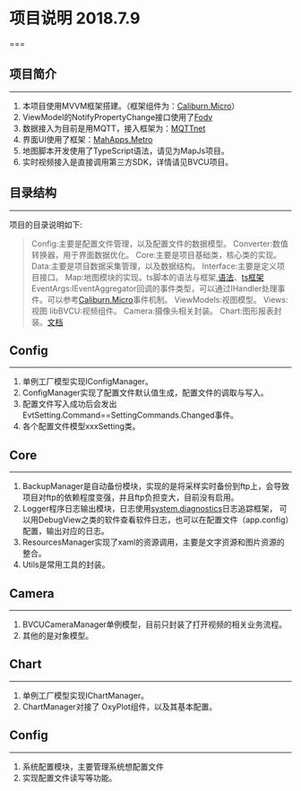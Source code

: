 ﻿# 项目说明 2018.7.9
===
## 项目简介
--------
1. 本项目使用MVVM框架搭建。（框架组件为：[Caliburn.Micro](https://caliburnmicro.com/documentation)）
2. ViewModel的NotifyPropertyChange接口使用了[Fody](https://github.com/Fody/PropertyChanged)
3. 数据接入为目前是用MQTT，接入框架为：[MQTTnet](https://github.com/chkr1011/MQTTnet)
4. 界面UI使用了框架：[MahApps.Metro](https://github.com/MahApps/MahApps.Metro)
5. 地图脚本开发使用了TypeScript语法，请见为MapJs项目。
6. 实时视频接入是直接调用第三方SDK，详情请见BVCU项目。

## 目录结构
--------
项目的目录说明如下:
>Config:主要是配置文件管理，以及配置文件的数据模型。
>Converter:数值转换器，用于界面数据优化。
>Core:主要是项目基础类，核心类的实现。
>Data:主要是项目数据采集管理，以及数据结构。
>Interface:主要是定义项目接口。
>Map:地图模块的实现。ts脚本的语法与框架,[语法](https://github.com/Microsoft/TypeScript/blob/master/doc/spec.md)、[ts框架](https://www.webpackjs.com/guides/typescript/)
>EventArgs:IEventAggregator回调的事件类型，可以通过IHandler<T>处理事件。可以参考[Caliburn.Micro](https://caliburnmicro.com/documentation)事件机制。
>ViewModels:视图模型。
>Views:视图
>libBVCU:视频组件。
>Camera:摄像头相关封装。
>Chart:图形报表封装。[文档](http://oxyplot.org/)

## Config
--------
1. 单例工厂模型实现IConfigManager。
2. ConfigManager实现了配置文件默认值生成，配置文件的调取与写入。
3. 配置文件写入成功后会发出EvtSetting.Command==SettingCommands.Changed事件。
4. 各个配置文件模型xxxSetting类。

## Core
--------
1. BackupManager是自动备份模块，实现的是将采样实时备份到ftp上，会导致项目对ftp的依赖程度变强，并且ftp负担变大，目前没有启用。
2. Logger程序日志输出模块，日志使用[system.diagnostics](https://msdn.microsoft.com/zh-cn/library/gg145030.aspx)日志追踪框架，
	可以用DebugView之类的软件查看软件日志，也可以在配置文件（app.config）配置，输出对应的日志。
3. ResourcesManager实现了xaml的资源调用，主要是文字资源和图片资源的整合。
4. Utils是常用工具的封装。

## Camera
--------
1. BVCUCameraManager单例模型，目前只封装了打开视频的相关业务流程。
2. 其他的是对象模型。

## Chart
--------
1. 单例工厂模型实现IChartManager。
2. ChartManager对接了 OxyPlot组件，以及其基本配置。

## Config
--------
1. 系统配置模块，主要管理系统想配置文件
2. 实现配置文件读写等功能。